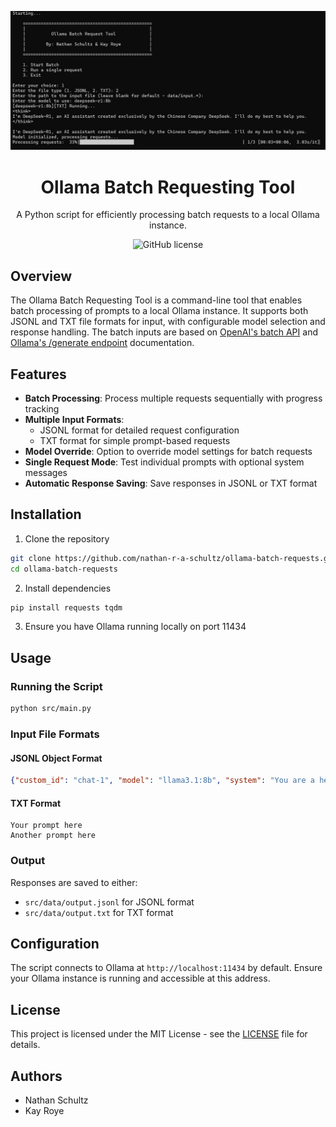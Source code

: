 <div align="center">

![TXT Batch Run](docs/batch_txt.jpg)

# Ollama Batch Requesting Tool

A Python script for efficiently processing batch requests to a local Ollama instance.

![GitHub license](https://img.shields.io/github/license/nathan-r-a-schultz/ollama-batch-requests)

</div>

## Overview

The Ollama Batch Requesting Tool is a command-line tool that enables batch processing of prompts to a local Ollama instance. It supports both JSONL and TXT file formats for input, with configurable model selection and response handling. The batch inputs are based on [OpenAI's batch API](https://platform.openai.com/docs/guides/batch) and [Ollama's /generate endpoint](https://github.com/ollama/ollama/blob/main/docs/api.md#generate-a-completion) documentation.

## Features

- **Batch Processing**: Process multiple requests sequentially with progress tracking
- **Multiple Input Formats**: 
  - JSONL format for detailed request configuration
  - TXT format for simple prompt-based requests
- **Model Override**: Option to override model settings for batch requests
- **Single Request Mode**: Test individual prompts with optional system messages
- **Automatic Response Saving**: Save responses in JSONL or TXT format

## Installation

1. Clone the repository

```bash
git clone https://github.com/nathan-r-a-schultz/ollama-batch-requests.git
cd ollama-batch-requests
```


2. Install dependencies
```bash
pip install requests tqdm
```

3. Ensure you have Ollama running locally on port 11434

## Usage

### Running the Script

```bash
python src/main.py
```

### Input File Formats

#### JSONL Object Format
```json
{"custom_id": "chat-1", "model": "llama3.1:8b", "system": "You are a helpful assistant.", "prompt": "How are you?", "stream": false}
```

#### TXT Format
```text
Your prompt here
Another prompt here
```

### Output

Responses are saved to either:
- `src/data/output.jsonl` for JSONL format
- `src/data/output.txt` for TXT format

## Configuration

The script connects to Ollama at `http://localhost:11434` by default. Ensure your Ollama instance is running and accessible at this address.

## License

This project is licensed under the MIT License - see the [LICENSE](LICENSE) file for details.

## Authors

- Nathan Schultz
- Kay Roye

